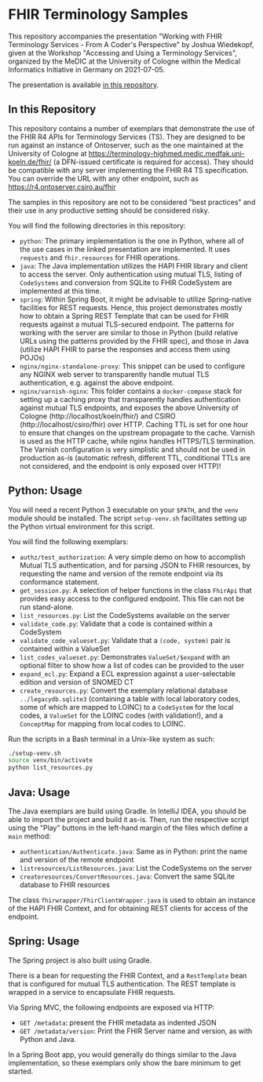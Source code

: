 # FHIR Terminology Samples

This repository accompanies the presentation "Working with FHIR Terminology Services - From A Coder's Perspective" by Joshua Wiedekopf, given at the Workshop "Accessing and Using a Terminology Services", organized by the MeDIC at the University of Cologne within the Medical Informatics Initiative in Germany on 2021-07-05.

The presentation is available [in this repository](./working-with-fhir-ts.pdf).

## In this Repository

This repository contains a number of exemplars that demonstrate the use of the FHIR R4 APIs for Terminology Services (TS). They are designed to be run against an instance of Ontoserver, such as the one maintained at the University of Cologne at https://terminology-highmed.medic.medfak.uni-koeln.de/fhir/ (a DFN-issued certificate is required for access). They should be compatible with any server implementing the FHIR R4 TS specification. You can override the URL with any other endpoint, such as https://r4.ontoserver.csiro.au/fhir

The samples in this repository are not to be considered "best practices" and their use in any productive setting should be considered risky.

You will find the following directories in this repository:

- `python`: The primary implementation is the one in Python, where all of the use cases in the linked presentation are implemented. It uses `requests` and `fhir.resources` for FHIR operations.
- `java`: The Java implementation utilizes the HAPI FHIR library and client to access the server. Only authentication using mutual TLS, listing of `CodeSystems` and conversion from SQLite to FHIR CodeSystem are implemented at this time.
- `spring`: Within Spring Boot, it might be advisable to utilize Spring-native facilities for REST requests. Hence, this project demonstrates mostly how to obtain a Spring REST Template that can be used for FHIR requests against a mutual TLS-secured endpoint. The patterns for working with the server are similar to those in Python (build relative URLs using the patterns provided by the FHIR spec), and those in Java (utilize HAPI FHIR to parse the responses and access them using POJOs)
- `nginx/nginx-standalone-proxy`: This snippet can be used to configure any NGINX web server to transparently handle mutual TLS authentication, e.g. against the above endpoint.
- `nginx/varnish-nginx`: This folder contains a `docker-compose` stack for setting up a caching proxy that transparently handles authentication against mutual TLS endpoints, and exposes the above University of Cologne (http://localhost/koeln/fhir/) and CSIRO (http://localhost/csiro/fhir) over HTTP. Caching TTL is set for one hour to ensure that changes on the upstream propagate to the cache. Varnish is used as the HTTP cache, while nginx handles HTTPS/TLS termination. The Varnish configuration is very simplistic and should not be used in production as-is (automatic refresh, different TTL, conditional TTLs are not considered, and the endpoint is only exposed over HTTP)!

## Python: Usage

You will need a recent Python 3 executable on your `$PATH`, and the `venv` module should be installed. The script `setup-venv.sh` facilitates setting up the Python virtual environment for this script.

You will find the following exemplars:

- `authz/test_authorization`: A very simple demo on how to accomplish Mutual TLS authentication, and for parsing JSON to FHIR resources, by requesting the name and version of the remote endpoint via its conformance statement.
- `get_session.py`: A selection of helper functions in the class `FhirApi` that provides easy access to the configured endpoint. This file can not be run stand-alone.
- `list_resources.py`: List the CodeSystems available on the server
- `validate_code.py`: Validate that a code is contained within a CodeSystem
- `validate_code_valueset.py`: Validate that a `(code, system)` pair is contained within a ValueSet
- `list_codes_valueset.py`: Demonstrates `ValueSet/$expand` with an optional filter to show how a list of codes can be provided to the user
- `expand_ecl.py`: Expand a ECL expression against a user-selectable edition and version of SNOMED CT
- `create_resources.py`: Convert the exemplary relational database `../legacydb.sqlite3` (containing a table with local laboratory codes, some of which are mapped to LOINC) to a `CodeSystem` for the local codes, a `ValueSet` for the LOINC codes (with validation!), and a `ConceptMap` for mapping from local codes to LOINC.

Run the scripts in a Bash terminal in a Unix-like system as such:

```bash
./setup-venv.sh
source venv/bin/activate
python list_resources.py
```

## Java: Usage

The Java exemplars are build using Gradle. In IntelliJ IDEA, you should be able to import the project and build it as-is. Then, run the respective script using the "Play" buttons in the left-hand margin of the files which define a `main` method:

- `authentication/Authenticate.java`: Same as in Python: print the name and version of the remote endpoint
- `listresources/ListResources.java`: List the CodeSystems on the server
- `createresources/ConvertResources.java`: Convert the same SQLite database to FHIR resources

The class `fhirwrapper/FhirClientWrapper.java` is used to obtain an instance of the HAPI FHIR Context, and for obtaining REST clients for access of the endpoint.

## Spring: Usage

The Spring project is also built using Gradle.

There is a bean for requesting the FHIR Context, and a `RestTemplate` bean that is configured for mutual TLS authentication. The REST template is wrapped in a service to encapsulate FHIR requests. 

Via Spring MVC, the following endpoints are exposed via HTTP:

- `GET /metadata`: present the FHIR metadata as indented JSON
- `GET /metadata/version`: Print the FHIR Server name and version, as with Python and Java.

In a Spring Boot app, you would generally do things similar to the Java implementation, so these exemplars only show the bare minimum to get started.

